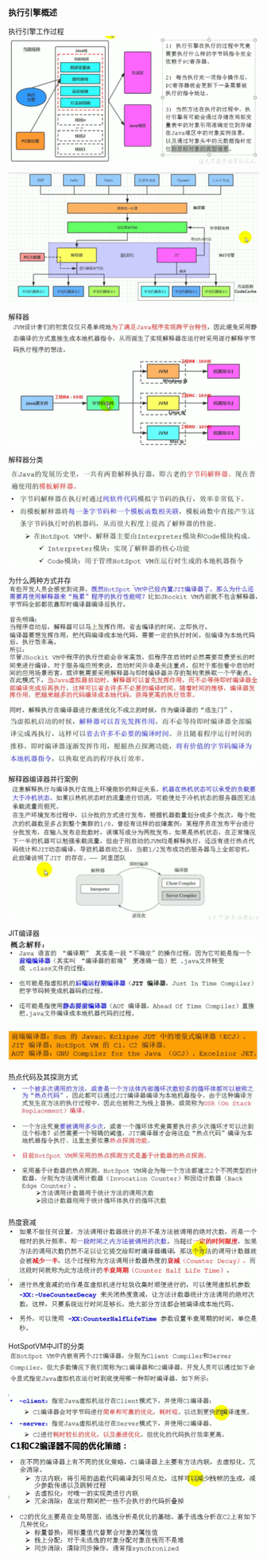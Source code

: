 ### 执行引擎概述  

执行引擎工作过程  
![img.png](../../../../resources/执行引擎工作过程.png)  


![img.png](../../../../resources/执行引擎unknown.png)  

解释器  
![img_1.png](../../../../resources/解释器.png)  

解释器分类  
![img.png](../../../../resources/解释器分类.png)  

为什么两种方式并存  
![img.png](../../../../resources/为什么两种方式并存.png)  
![img.png](../../../../resources/并存原因.png)  

解释器编译器并行案例  
![img.png](../../../../resources/解释器编译器并行案例.png)  

JIT编译器  
![img.png](../../../../resources/JIT编译器1.png)  

热点代码及其探测方式  
![img.png](../../../../resources/热点代码及其探测方式.png)

热度衰减  
![img.png](../../../../resources/热度衰减.png)  

HotSpotVM中JIT的分类  
![img.png](../../../../resources/HotSpotVM中JIT的分类.png)  
![img.png](../../../../resources/HotSpotVM中JIT的分类优化策略.png)  




